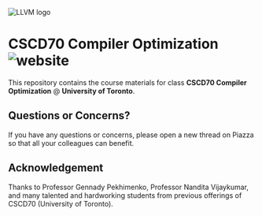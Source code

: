 ![LLVM logo](http://llvm.org/docs/_static/logo.png)

# CSCD70 Compiler Optimization ![website](https://github.com/UofT-EcoSystem/CSCD70/workflows/build/badge.svg)

This repository contains the course materials for class
**CSCD70 Compiler Optimization** @ **University of Toronto**.

## Questions or Concerns?

If you have any questions or concerns, please open a new thread on Piazza
so that all your colleagues can benefit.

## Acknowledgement

Thanks to Professor Gennady Pekhimenko, Professor Nandita Vijaykumar,
and many talented and hardworking students from previous offerings of CSCD70
(University of Toronto).
